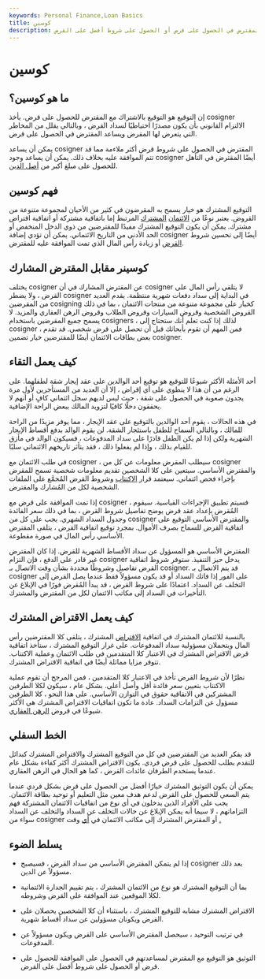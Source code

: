 ```yaml
---
keywords: Personal Finance,Loan Basics
title: كوسين
description: إن التوقيع هو التوقيع بالاشتراك مع المقترض على قرض لمساعدة المقترض في الحصول على قرض أو الحصول على شروط أفضل على القرض.
---
```


# كوسين
## ما هو كوسين؟

إن التوقيع هو التوقيع بالاشتراك مع المقترض للحصول على قرض. يأخذ cosigner الالتزام القانوني بأن يكون مصدرًا احتياطيًا لسداد القرض ، وبالتالي يقلل من المخاطر التي يتعرض لها المقرض ويساعد المقترض في الحصول على قرض.

يمكن أن يساعد cosigner المقترض في الحصول على شروط قرض أكثر ملاءمة مما قد تتم الموافقة عليه بخلاف ذلك. يمكن أن يساعد وجود cosigner أيضًا المقترض في التأهل للحصول على مبلغ أكبر من [أصل الدين](/principal).

## فهم كوسين

التوقيع المشترك هو خيار يسمح به المقرضون في كثير من الأحيان لمجموعة متنوعة من القروض. يعتبر نوعًا من [الائتمان](/joint_credit) [المشترك](/joint_credit) المرتبط إما باتفاقية مشتركة أو اتفاقية اقتراض مشترك. يمكن أن يكون التوقيع المشترك مفيدًا للمقترضين من ذوي الدخل المنخفض أو الحد الأدنى من التاريخ الائتماني. يمكن أن تؤدي إضافة cosigner أيضًا إلى تحسين شروط [القرض](/loan) أو زيادة رأس المال الذي تمت الموافقة عليه للمقترض.

## كوسينر مقابل المقترض المشارك

يختلف cosigner عن المقترض المشارك في أن cosigner لا يتلقى رأس المال على القرض ، ولا يضطر cosigner في البداية إلى سداد دفعات شهرية منتظمة. يقدم العديد من المقرضين cosigning كخيار على مجموعة متنوعة من منتجات الائتمان ، بما في ذلك القروض الشخصية وقروض السيارات وقروض الطلاب وقروض الرهن العقاري والمزيد. لا يسمح جميع المقرضين باستخدام cosigners ، لذلك إذا كنت تعلم أنك ستحتاج إلى cosigner ، فمن المهم أن تقوم بأبحاثك قبل أن تحصل على قرض شخصي. قد تقدم بعض بطاقات الائتمان أيضًا للمقترضين خيار تضمين cosigner.

## كيف يعمل التقاء

أحد الأمثلة الأكثر شيوعًا للتوقيع هو توقيع أحد الوالدين على عقد إيجار شقة لطفلهما. على الرغم من أن هذا لا ينطوي على أي إقراض ، إلا أن العديد من المستأجرين لأول مرة يجدون صعوبة في الحصول على شقة ، حيث ليس لديهم سجل ائتماني كافٍ أو أنهم لا يحققون دخلًا كافيًا لتزويد المالك ببعض الراحة الإضافية.

في هذه الحالات ، يقوم أحد الوالدين بالتوقيع على عقد الإيجار ، مما يوفر مزيدًا من الراحة للمالك ، وبالتالي السماح للطفل باستئجار الشقة. لن يقوم الوالد بدفع أقساط الإيجار الشهرية ولكن إذا لم يكن الطفل قادرًا على سداد المدفوعات ، فسيكون الوالد في مأزق للقيام بذلك ، وإذا لم يفعلوا ذلك ، فقد يتأثر تاريخهم الائتماني سلبًا.

في طلب الائتمان مع cosigner ، سيطلب المقرض معلومات عن كل من cosigner والمقترض الأساسي. سيتعين على كلا الشخصين تقديم معلومات شخصية تسمح للمقرض بإجراء فحص ائتماني. سيعتمد قرار [الاكتتاب](/underwriting) وشروط القرض المُجمَّع على الملفات الشخصية لكل من المُشارك والمقترض.

إذا تمت الموافقة على قرض مع cosigner ، فسيتم تطبيق الإجراءات القياسية. سيقوم المُقرض بإعداد عقد قرض يوضح تفاصيل شروط القرض ، بما في ذلك سعر الفائدة وجدول السداد الشهري. يجب على كل من cosigner والمقترض الأساسي التوقيع على اتفاقية القرض للسماح بصرف الأموال. بمجرد توقيع اتفاقية القرض ، يتلقى المقترض الأساسي رأس المال في صورة مقطوعة.

المقترض الأساسي هو المسؤول عن سداد الأقساط الشهرية للقرض. إذا كان المقترض غير قادر على الدفع ، فإن التزام cosigner يدخل حيز التنفيذ. ستوفر شروط اتفاقية القرض تفاصيل وشروطًا محددة بشأن وقت الاتصال بـ cosigner. قد يتم الاتصال بـ cosigner على الفور إذا فاتك السداد أو قد يكون مسؤولاً فقط عندما يصل القرض إلى التخلف عن السداد. اعتمادًا على شروط القرض ، قد يبدأ المُقرض فورًا في الإبلاغ عن التأخيرات في السداد إلى مكاتب الائتمان لكل من المقترض والمشترك.

## كيف يعمل الاقتراض المشترك

بالنسبة للائتمان المشترك في اتفاقية [الاقتراض](/co_borrowers) المشترك ، يتلقى كلا المقترضين رأس المال ويتحملان مسؤولية سداد المدفوعات. على غرار التوقيع المشترك ، ستأخذ اتفاقية قرض الاقتراض المشترك في الاعتبار كلا المتقدمين في طلب الائتمان وعملية الاكتتاب. تتوفر مزايا مماثلة أيضًا في اتفاقية الاقتراض المشترك.

نظرًا لأن شروط القرض تأخذ في الاعتبار كلا المتقدمين ، فمن المرجح أن تقوم عملية الاكتتاب بتعيين سعر فائدة أقل وأصل أعلى. بشكل عام ، سيكون لكلا الطرفين المشتركين في الاتفاقية حقوق في التوازن الأساسي. على هذا النحو ، كلا الطرفين مسؤول عن التزامات السداد. عادة ما تكون اتفاقيات الاقتراض المشترك هي الأكثر شيوعًا في قروض [الرهن العقاري](/mortgage).

## الخط السفلي

قد يفكر العديد من المقترضين في كل من التوقيع المشترك والاقتراض المشترك كبدائل للتقدم بطلب للحصول على قرض فردي. يكون الاقتراض المشترك أكثر كفاءة بشكل عام عندما يستخدم الطرفان عائدات القرض ، كما هو الحال في الرهن العقاري.

يمكن أن يكون التوثيق المشترك خيارًا أفضل من الحصول على قرض بشكل فردي عندما يتم السعي للحصول على القرض لدعم هدف معين مثل التعليم أو توحيد بطاقة الائتمان. يجب على الأفراد الذين يدخلون في أي نوع من اتفاقيات الائتمان المشتركة فهم التزاماتهم ، لا سيما أنه يمكن الإبلاغ عن حالات التخلف عن السداد والتخلف عن السداد سواء من cosigner أو المقترض المشترك إلى مكاتب الائتمان في [أي](/delinquent) وقت [.](/default2)

## يسلط الضوء

- إذا لم يتمكن المقترض الأساسي من سداد القرض ، فسيصبح cosigner بعد ذلك مسؤولاً عن الدين.

- بما أن التوقيع المشترك هو نوع من الائتمان المشترك ، يتم تقييم الجدارة الائتمانية لكلا الموقعين عند الموافقة على القرض وشروطه.

- الاقتراض المشترك مشابه للتوقيع المشترك ، باستثناء أن كلا الشخصين يحصلان على القرض ويكونان مسؤولين عن سداد أقساط شهرية.

- في ترتيب التوحيد ، سيحصل المقترض الأساسي على القرض ويكون مسؤولاً عن المدفوعات.

- التوثيق هو التوقيع مع المقترض لمساعدتهم في الحصول على الموافقة للحصول على قرض أو الحصول على شروط أفضل على القرض.


